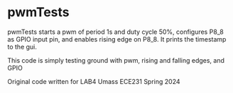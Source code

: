 # pwmTests
pwmTests starts a pwm of period 1s and duty cycle 50%, configures P8_8 as GPIO input pin, and enables rising edge on P8_8. 
It prints the timestamp to the gui. 

This code is simply testing ground with pwm, rising and falling edges, and GPIO

Original code written for LAB4 Umass ECE231 Spring 2024
